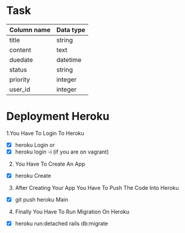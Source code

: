 # Task
| Column name | Data type |
| --- | ----------- |
| title | string |
| content |text|
| duedate | datetime |
| status | string |
| priority | integer |
| user_id | integer |

# Deployment Heroku
1.You Have To Login To Heroku
  - [x] heroku Login or 
  - [x] heroku login -i (if you are on vagrant)
2. You Have To Create An App
  - [x] heroku Create
3. After Creating Your App You Have To Push The Code Into Heroku
  - [x] git push heroku Main
4. Finally You Have To Run Migration On Heroku
  - [x] heroku run:detached rails db:migrate 
